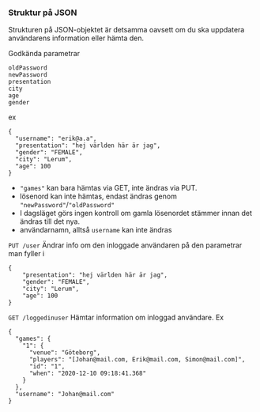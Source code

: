 ### Struktur på JSON
Strukturen på JSON-objektet är detsamma oavsett om du ska uppdatera användarens information eller hämta den.

Godkända parametrar
```
oldPassword
newPassword
presentation
city
age
gender
```
ex
```
{
  "username": "erik@a.a",
  "presentation": "hej världen här är jag",
  "gender": "FEMALE",
  "city": "Lerum",
  "age": 100
}
```

* ```"games"``` kan bara hämtas via GET, inte ändras via PUT.
* lösenord kan inte hämtas, endast ändras genom ```"newPassword"```/```"oldPassword"```
* I dagsläget görs ingen kontroll om gamla lösenordet stämmer innan det ändras till det nya.
* användarnamn, alltså `username` kan inte ändras

`PUT /user` Ändrar info om den inloggade användaren på den parametrar man fyller i
```
{
	"presentation": "hej världen här är jag",
	"gender": "FEMALE",
	"city": "Lerum",
	"age": 100
}
```


`GET /loggedinuser`
Hämtar information om inloggad användare. Ex

``` 
{
  "games": {
    "1": {
      "venue": "Göteborg",
      "players": "[Johan@mail.com, Erik@mail.com, Simon@mail.com]",
      "id": "1",
      "when": "2020-12-10 09:18:41.368"
    }
  },
  "username": "Johan@mail.com"
}
  ```

